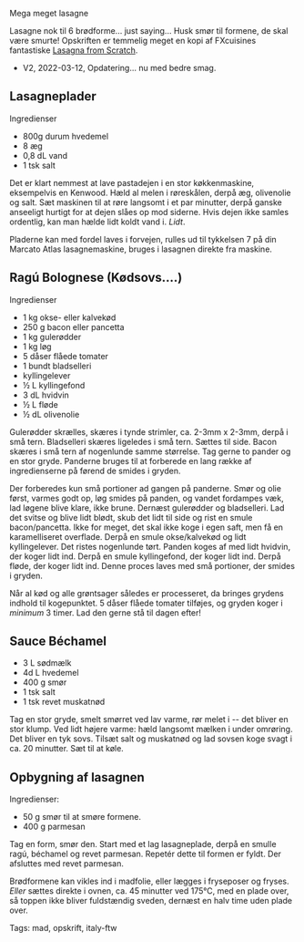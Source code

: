 Mega meget lasagne

Lasagne nok til 6 brødforme... just saying... Husk smør til formene, de skal være smurte!
Opskriften er temmelig meget en kopi af FXcuisines fantastiske [Lasagna from Scratch](http://fxcuisine.com/Default.asp?language=2&Display=152&resolution=high).

* V2, 2022-03-12, Opdatering... nu med bedre smag.

## Lasagneplader

Ingredienser

* 800g durum hvedemel
* 8 æg
* 0,8 dL vand
* 1 tsk salt

Det er klart nemmest at lave pastadejen i en stor køkkenmaskine, eksempelvis en Kenwood. Hæld al
melen i røreskålen, derpå æg, olivenolie og salt. Sæt maskinen til at røre langsomt i et par minutter,
derpå ganske anseeligt hurtigt for at dejen slåes op mod siderne. Hvis dejen ikke samles ordentlig,
kan man hælde lidt koldt vand i. _Lidt_.

Pladerne kan med fordel laves i forvejen, rulles ud til tykkelsen 7 på din Marcato Atlas lasagnemaskine,
bruges i lasagnen direkte fra maskine.

## Rag&uacute; Bolognese (Kødsovs....)

Ingredienser

* 1 kg okse- eller kalvekød
* 250 g bacon eller pancetta
* 1 kg gulerødder
* 1 kg løg
* 5 dåser flåede tomater
* 1 bundt bladselleri
* kyllingelever
* &frac12; L kyllingefond
* 3 dL hvidvin
* &frac12; L fløde
* &frac12; dL olivenolie

Gulerødder skrælles, skæres i tynde strimler, ca. 2-3mm x 2-3mm, derpå i små tern. Bladselleri skæres ligeledes
i små tern. Sættes til side. Bacon skæres i små tern af nogenlunde samme størrelse. Tag gerne to pander og en
stor gryde. Panderne bruges til at forberede en lang række af ingredienserne på førend de smides i gryden.

Der forberedes kun små portioner ad gangen på panderne. Smør og olie først, varmes godt op, løg smides på panden, og
vandet fordampes væk, lad løgene blive klare, ikke brune. Dernæst gulerødder og bladselleri. Lad
det svitse og blive lidt blødt, skub det lidt til side og rist en smule bacon/pancetta. Ikke for meget, det
skal ikke koge i egen saft, men få en karamelliseret overflade. Derpå en smule okse/kalvekød og lidt kyllingelever.
Det ristes nogenlunde tørt. Panden koges af med lidt hvidvin, der koger lidt ind. Derpå en smule kyllingefond,
der koger lidt ind. Derpå fløde, der koger lidt ind. Denne proces laves med små portioner, der smides i gryden.

Når al kød og alle grøntsager således er processeret, da bringes grydens indhold til kogepunktet. 5 dåser flåede tomater
tilføjes, og gryden koger i _minimum_ 3 timer. Lad den gerne stå til dagen efter!

## Sauce B&eacute;chamel

* 3 L sødmælk
* 4d L hvedemel
* 400 g smør
* 1 tsk salt
* 1 tsk revet muskatnød

Tag en stor gryde, smelt smørret ved lav varme, rør melet i -- det bliver en stor klump.
Ved lidt højere varme: hæld langsomt mælken i under omrøring. Det bliver en tyk sovs.
Tilsæt salt og muskatnød og lad sovsen koge svagt i ca. 20 minutter. Sæt til at køle.


## Opbygning af lasagnen

Ingredienser:

* 50 g smør til at smøre formene.
* 400 g parmesan

Tag en form, smør den. Start med et lag lasagneplade, derpå en smulle rag&uacute;, b&eacute;chamel og
revet parmesan. Repet&eacute;r dette til formen er fyldt. Der afsluttes med revet parmesan.

Brødformene kan vikles ind i madfolie, eller lægges i fryseposer og fryses. _Eller_ sættes direkte i ovnen,
ca. 45 minutter ved 175&deg;C, med en plade over, så toppen ikke bliver fuldstændig sveden, dernæst en halv time uden
plade over.

Tags: mad, opskrift, italy-ftw

